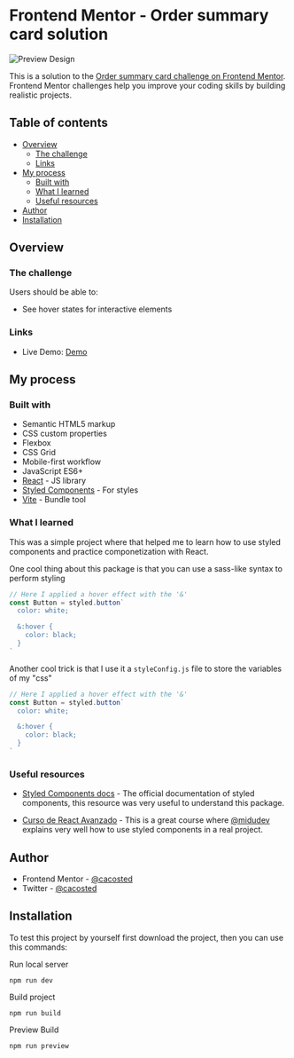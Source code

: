 # Frontend Mentor - Order summary card solution

![Preview Design](https://user-images.githubusercontent.com/57645180/183957504-401757e8-9c89-40c7-b98e-100890cd257a.png)

This is a solution to the [Order summary card challenge on Frontend Mentor](https://www.frontendmentor.io/challenges/order-summary-component-QlPmajDUj). Frontend Mentor challenges help you improve your coding skills by building realistic projects. 

## Table of contents

- [Overview](#overview)
  - [The challenge](#the-challenge)
  - [Links](#links)
- [My process](#my-process)
  - [Built with](#built-with)
  - [What I learned](#what-i-learned)
  - [Useful resources](#useful-resources)
- [Author](#author)
- [Installation](#installation)

## Overview

### The challenge
Users should be able to:

- See hover states for interactive elements

### Links

- Live Demo: [Demo](https://your-live-site-url.com)

## My process

### Built with

- Semantic HTML5 markup
- CSS custom properties
- Flexbox
- CSS Grid
- Mobile-first workflow
- JavaScript ES6+
- [React](https://reactjs.org/) - JS library
- [Styled Components](https://styled-components.com/) - For styles
- [Vite](https://vitejs.dev/) - Bundle tool

### What I learned

This was a simple project where that helped me to learn how to use styled components and practice componetization with React. 

One cool thing about this package is that you can use a sass-like syntax to perform styling 

```js
// Here I applied a hover effect with the '&'
const Button = styled.button`
  color: white;

  &:hover {
    color: black;
  }
`
```

Another cool trick is that I use it a `styleConfig.js` file to store the variables of my "css"

```js
// Here I applied a hover effect with the '&'
const Button = styled.button`
  color: white;

  &:hover {
    color: black;
  }
`
```

### Useful resources

- [Styled Components docs](https://styled-components.com/docs) - The official documentation of styled components, this resource was very useful to understand this package.

- [Curso de React Avanzado](https://platzi.com/cursos/react-avanzado/) - This is a great course where [@midudev](https://www.twitch.tv/midudev) explains very well how to use styled components in a real project.

## Author

- Frontend Mentor - [@cacosted](https://www.frontendmentor.io/profile/cacosted)
- Twitter - [@cacosted](https://www.twitter.com/cacosted)

## Installation

To test this project by yourself first download the project, then you can use this commands:

Run local server
```
npm run dev
```

Build project
```
npm run build
```

Preview Build
```
npm run preview
```
